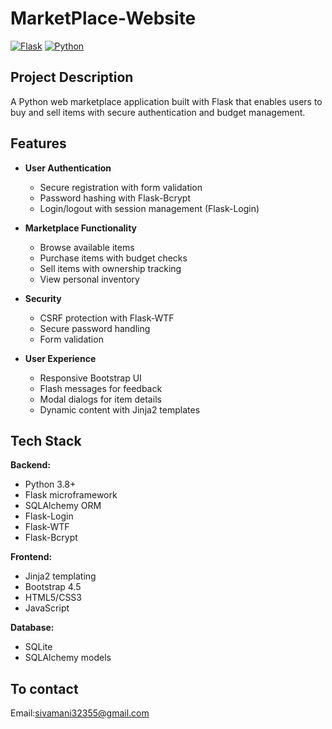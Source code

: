 # MarketPlace-Website

[![Flask](https://img.shields.io/badge/Flask-2.0+-blue.svg)](https://flask.palletsprojects.com/)
[![Python](https://img.shields.io/badge/Python-3.8+-blue.svg)](https://www.python.org/)

## Project Description
A Python web marketplace application built with Flask that enables users to buy and sell items with secure authentication and budget management.

## Features

- **User Authentication**
  - Secure registration with form validation
  - Password hashing with Flask-Bcrypt
  - Login/logout with session management (Flask-Login)

- **Marketplace Functionality**
  - Browse available items
  - Purchase items with budget checks
  - Sell items with ownership tracking
  - View personal inventory

- **Security**
  - CSRF protection with Flask-WTF
  - Secure password handling
  - Form validation

- **User Experience**
  - Responsive Bootstrap UI
  - Flash messages for feedback
  - Modal dialogs for item details
  - Dynamic content with Jinja2 templates

## Tech Stack

**Backend:**
- Python 3.8+
- Flask microframework
- SQLAlchemy ORM
- Flask-Login
- Flask-WTF
- Flask-Bcrypt

**Frontend:**
- Jinja2 templating
- Bootstrap 4.5
- HTML5/CSS3
- JavaScript 

**Database:**
- SQLite 
- SQLAlchemy models 

## To contact
Email:sivamani32355@gmail.com


